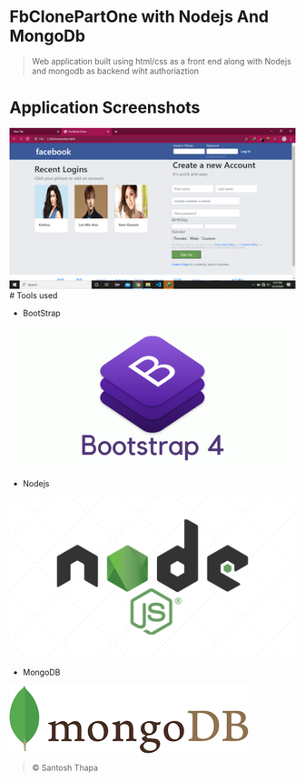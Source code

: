 # FbClonePartOne with Nodejs And MongoDb
> Web application built using html/css as a front end along with Nodejs and mongodb as backend wiht authoriaztion

# Application Screenshots
<img src="fb.png"/>
# Tools used

* BootStrap
<img src="bootstrap.png"/>

* Nodejs
<img src="node.png"/>

* MongoDB
<img src="mongo.png"/>

> ©️ Santosh Thapa



